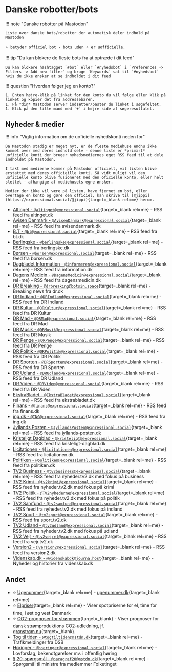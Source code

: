 # Danske robotter/bots

!!! note "Danske robotter på Mastodon"

    Liste over danske bots/robotter der automatisk deler indhold på Mastodon

    ⭐️ betyder officiel bot - bots uden ⭐️ er uofficielle.

!!! tip "Du kan blokere de fleste bots fra at optræde i dit feed"

    Du kan blokere hashtagget `#bot` eller `#nyhedsbot` i `Preferences -> Filters -> Add new filter` og bruge `Keywords` sat til `#nyhedsbot` hvis du ikke ønsker at se indholdet i dit feed

!!! question "Hvordan følger jeg en konto?"

    1. Enten højre-klik på linket for den konto du vil følge eller klik på linket og kopier det fra addressebaren.
    1. På *din* Mastodon server indsætter/paster du linket i søgefeltet.
    1. Klik på den lille mand med `+` i højre side af søgeresultatet.

## Nyheder & medier

!!! info "Vigtig information om de uoficielle nyhedskonti neden for"

    Da Mastodon stadig er meget nyt, er de fleste mediehuse endnu ikke kommet over med deres indhold selv - denne liste er *primært* uoficielle konti der bruger nyhedsmediernes eget RSS feed til at dele indholdet på Mastodon.

    I takt med medierne kommer på Mastodon officielt, vil listen blive erstattet med deres officieille konti. Så vidt muligt vil den uoficielle konto blive fusioneret med den oficielle konto, eller helt slettet - afhængige af mediehusets egne ønsker.

    Medier der ikke vil være på listen, have fjernet en bot, eller overtage en konto og gøre den officiel, kan skrive til [@jippi](https://expressional.social/@jippi){target=_blank rel=me} herom.

- [Altinget - `@altinget@expressional.social`](https://expressional.social/@altinget){target=_blank rel=me} - RSS feed fra altinget.dk
- [Avisen Danmark - `@AvisenDanmark@expressional.social`](https://expressional.social/@AvisenDanmark){target=_blank rel=me} - RSS feed fra avisendanmark.dk
- [B.T - `@bt@expressional.social`](https://expressional.social/@bt){target=_blank rel=me} - RSS feed fra bt.dk
- [Berlingske - `@berlingske@expressional.social`](https://expressional.social/@berlingske){target=_blank rel=me} - RSS feed fra berlingske.dk
- [Børsen - `@borsen@expressional.social`](https://expressional.social/@borsen){target=_blank rel=me} - RSS feed fra borsen.dk
- [Dagbladet Information - `@informeren@expressional.social`](https://expressional.social/@informeren){target=_blank rel=me} - RSS feed fra information.dk
- [Dagens Medicin - `@DagensMedicin@expressional.social`](https://expressional.social/@DagensMedicin){target=_blank rel=me} - RSS feed fra dagensmedicin.dk
- [DR Breaking - `@drbreaking@botsin.space`](https://botsin.space/@drbreaking){target=_blank rel=me} - Breaking news fra dr.dk
- [DR Indland - `@DRIndland@expressional.social`](https://expressional.social/@DRIndland){target=_blank rel=me} - RSS feed fra DR Indland
- [DR Kultur - `@DRKultur@expressional.social`](https://expressional.social/@DRKultur){target=_blank rel=me} - RSS feed fra DR Kultur
- [DR Mad - `@DRMad@expressional.social`](https://expressional.social/@DRMad){target=_blank rel=me} - RSS feed fra DR Mad
- [DR Musik - `@DRMusik@expressional.social`](https://expressional.social/@DRMusik){target=_blank rel=me} - RSS feed fra DR Musik
- [DR Penge - `@DRPenge@expressional.social`](https://expressional.social/@DRPenge){target=_blank rel=me} - RSS feed fra DR Penge
- [DR Politik - `@DRPolitik@expressional.social`](https://expressional.social/@DRPolitik){target=_blank rel=me} - RSS feed fra DR Politik
- [DR Sporten - `@DRSporten@expressional.social`](https://expressional.social/@DRSporten){target=_blank rel=me} - RSS feed fra DR Sporten
- [DR Udland - `@DRUdland@expressional.social`](https://expressional.social/@DRUdland){target=_blank rel=me} - RSS feed fra DR Udland
- [DR Viden - `@DRViden@expressional.social`](https://expressional.social/@DRViden){target=_blank rel=me} - RSS feed fra DR Viden
- [EkstraBladet - `@EkstraBladet@expressional.social`](https://expressional.social/@EkstraBladet){target=_blank rel=me} - RSS feed fra ekstrabladet.dk
- [Finans - `@finans@expressional.social`](https://expressional.social/@finans){target=_blank rel=me} - RSS feed fra finans.dk
- [ing.dk - `@ING@expressional.social`](https://expressional.social/@ing){target=_blank rel=me} - RSS feed fra ing.dk
- [Jyllands Posten - `@JyllandsPosten@expressional.social`](https://expressional.social/@JyllandsPosten){target=_blank rel=me} - RSS feed fra jyllands-posten.dk
- [Kristeligt Dagblad - `@kristeligt@expressional.social`](https://expressional.social/@kristeligt){target=_blank rel=me} - RSS feed fra kristeligt-dagblad.dk
- [Licitationen - `@licitationen@expressional.social`](https://expressional.social/@licitationen){target=_blank rel=me} - RSS feed fra licitationen.dk
- [Politiken - `@politiken@expressional.social`](https://expressional.social/@politiken){target=_blank rel=me} - RSS feed fra politiken.dk
- [TV2 Business - `@tv2business@expressional.social`](https://expressional.social/@tv2business){target=_blank rel=me} - RSS feed fra nyheder.tv2.dk med fokus på business
- [TV2 Krimi - `@tv2krimi@expressional.social`](https://expressional.social/@tv2krimi){target=_blank rel=me} - RSS feed fra nyheder.tv2.dk med fokus på krimi
- [TV2 Politik - `@TV2nyhederne@expressional.social`](https://expressional.social/@TV2nyhederne){target=_blank rel=me} - RSS feed fra nyheder.tv2.dk med fokus på politik
- [TV2 Samfund - `@tv2samfund@expressional.social`](https://expressional.social/@tv2samfund){target=_blank rel=me} - RSS feed fra nyheder.tv2.dk med fokus på indland
- [TV2 Sport - `@tv2sport@expressional.social`](https://expressional.social/@tv2sport){target=_blank rel=me} - RSS feed fra sport.tv2.dk
- [TV2 Udland - `@tv2udland@expressional.social`](https://expressional.social/@tv2udland){target=_blank rel=me} - RSS feed fra nyheder.tv2.dk med fokus på udland
- [TV2 Vejr - `@tv2vejret@expressional.social`](https://expressional.social/@tv2vejret){target=_blank rel=me} - RSS feed fra vejr.tv2.dk
- [Version2 - `@version2@expressional.social`](https://expressional.social/@version2){target=_blank rel=me} - RSS feed fra version2.dk
- [Videnskab.dk - `@videnskabdk@journa.host`](https://journa.host/@videnskabdk){target=_blank rel=me} - Nyheder og historier fra videnskab.dk

## Andet

- ⭐️ [Ugenummer](https://expressional.social/@ugenr){target=_blank rel=me} - [ugenummer.dk](https://ugenr.dk/){target=_blank rel=me}
- ⭐️ [Elpriser](https://mstdn.dk/@elpriser){target=_blank rel=me} - Viser spotpriserne for el, time for time, i øst og vest Danmark
- ⭐️ [CO2-prognoser for strømmen](https://mastodon.social/@co2prognoser){target=_blank} - Viser prognoser for dansk strømproduktions CO2-udledning, jf. [grønstrøm.nu](https://grønstrøm.nu){target=_blank}.
- [Tog til tiden - `@togtiltiden@mstdn.dk`](https://mstdn.dk/@togtiltiden){target=_blank rel=me} - Trafikmeldinger fra DSB
- [Høringer - `@hoeringer@expressional.social`](https://expressional.social/@hoeringer){target=_blank rel=me} - Lovforslag, bekendtgørelser mv. i offentlig høring
- [§ 20-spørgsmål - `@paragraf20@mstdn.dk`](https://mstdn.dk/@paragraf20){target=_blank rel=me} - Spørgsmål til ministre fra medlemmer Folketinget
